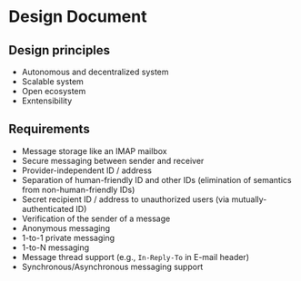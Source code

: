 # Design Document

## Design principles

* Autonomous and decentralized system
* Scalable system
* Open ecosystem
* Exntensibility

## Requirements

* Message storage like an IMAP mailbox
* Secure messaging between sender and receiver
* Provider-independent ID / address
* Separation of human-friendly ID and other IDs (elimination of semantics from non-human-friendly IDs)
* Secret recipient ID / address to unauthorized users (via mutually-authenticated ID)
* Verification of the sender of a message
* Anonymous messaging
* 1-to-1 private messaging
* 1-to-N messaging
* Message thread support (e.g., `In-Reply-To` in E-mail header)
* Synchronous/Asynchronous messaging support

